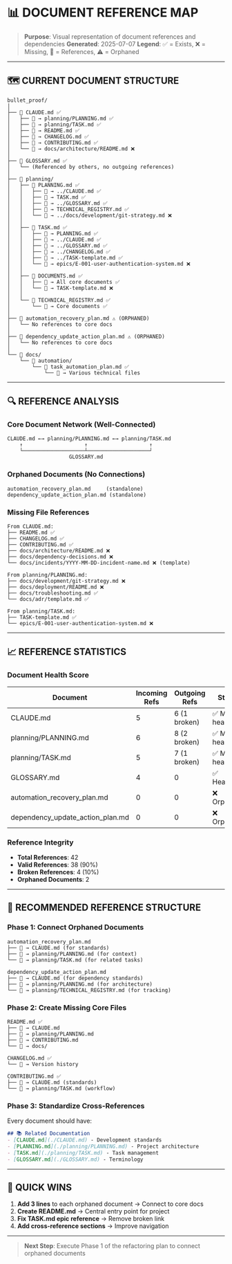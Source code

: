 # 📊 DOCUMENT REFERENCE MAP

> **Purpose**: Visual representation of document references and dependencies
> **Generated**: 2025-07-07
> **Legend**: ✅ = Exists, ❌ = Missing, 🔗 = References, ⚠️ = Orphaned

---

## 🗺️ CURRENT DOCUMENT STRUCTURE

```
bullet_proof/
│
├── 📄 CLAUDE.md ✅
│   ├── 🔗 → planning/PLANNING.md ✅
│   ├── 🔗 → planning/TASK.md ✅
│   ├── 🔗 → README.md ✅
│   ├── 🔗 → CHANGELOG.md ✅
│   ├── 🔗 → CONTRIBUTING.md ✅
│   └── 🔗 → docs/architecture/README.md ❌
│
├── 📄 GLOSSARY.md ✅
│   └── (Referenced by others, no outgoing references)
│
├── 📁 planning/
│   ├── 📄 PLANNING.md ✅
│   │   ├── 🔗 → ../CLAUDE.md ✅
│   │   ├── 🔗 → TASK.md ✅
│   │   ├── 🔗 → ../GLOSSARY.md ✅
│   │   ├── 🔗 → TECHNICAL_REGISTRY.md ✅
│   │   └── 🔗 → ../docs/development/git-strategy.md ❌
│   │
│   ├── 📄 TASK.md ✅
│   │   ├── 🔗 → PLANNING.md ✅
│   │   ├── 🔗 → ../CLAUDE.md ✅
│   │   ├── 🔗 → ../GLOSSARY.md ✅
│   │   ├── 🔗 → ../CHANGELOG.md ✅
│   │   ├── 🔗 → ../TASK-template.md ✅
│   │   └── 🔗 → epics/E-001-user-authentication-system.md ❌
│   │
│   ├── 📄 DOCUMENTS.md ✅
│   │   ├── 🔗 → All core documents ✅
│   │   └── 🔗 → TASK-template.md ❌
│   │
│   └── 📄 TECHNICAL_REGISTRY.md ✅
│       └── 🔗 → Core documents ✅
│
├── 📄 automation_recovery_plan.md ⚠️ (ORPHANED)
│   └── No references to core docs
│
├── 📄 dependency_update_action_plan.md ⚠️ (ORPHANED)
│   └── No references to core docs
│
└── 📁 docs/
    └── 📁 automation/
        └── 📄 task_automation_plan.md ✅
            └── 🔗 → Various technical files

```

---

## 🔍 REFERENCE ANALYSIS

### Core Document Network (Well-Connected)
```
CLAUDE.md ←→ planning/PLANNING.md ←→ planning/TASK.md
    ↑                    ↑                    ↑
    └────────────────────┴────────────────────┘
                    GLOSSARY.md
```

### Orphaned Documents (No Connections)
```
automation_recovery_plan.md     (standalone)
dependency_update_action_plan.md (standalone)
```

### Missing File References
```
From CLAUDE.md:
├── README.md ✅
├── CHANGELOG.md ✅
├── CONTRIBUTING.md ✅
├── docs/architecture/README.md ❌
├── docs/dependency-decisions.md ❌
└── docs/incidents/YYYY-MM-DD-incident-name.md ❌ (template)

From planning/PLANNING.md:
├── docs/development/git-strategy.md ❌
├── docs/deployment/README.md ❌
├── docs/troubleshooting.md ✅
└── docs/adr/template.md ✅

From planning/TASK.md:
├── TASK-template.md ✅
└── epics/E-001-user-authentication-system.md ❌
```

---

## 📈 REFERENCE STATISTICS

### Document Health Score
| Document | Incoming Refs | Outgoing Refs | Status |
|----------|--------------|---------------|---------|
| CLAUDE.md | 5 | 6 (1 broken) | ✅ Mostly healthy |
| planning/PLANNING.md | 6 | 8 (2 broken) | ✅ Mostly healthy |
| planning/TASK.md | 5 | 7 (1 broken) | ✅ Mostly healthy |
| GLOSSARY.md | 4 | 0 | ✅ Healthy |
| automation_recovery_plan.md | 0 | 0 | ❌ Orphaned |
| dependency_update_action_plan.md | 0 | 0 | ❌ Orphaned |

### Reference Integrity
- **Total References**: 42
- **Valid References**: 38 (90%)
- **Broken References**: 4 (10%)
- **Orphaned Documents**: 2

---

## 🎯 RECOMMENDED REFERENCE STRUCTURE

### Phase 1: Connect Orphaned Documents
```
automation_recovery_plan.md
├── 🔗 → CLAUDE.md (for standards)
├── 🔗 → planning/PLANNING.md (for context)
└── 🔗 → planning/TASK.md (for related tasks)

dependency_update_action_plan.md
├── 🔗 → CLAUDE.md (for dependency standards)
├── 🔗 → planning/PLANNING.md (for architecture)
└── 🔗 → planning/TECHNICAL_REGISTRY.md (for tracking)
```

### Phase 2: Create Missing Core Files
```
README.md ✅
├── 🔗 → CLAUDE.md
├── 🔗 → planning/PLANNING.md
├── 🔗 → CONTRIBUTING.md
└── 🔗 → docs/

CHANGELOG.md ✅
└── 🔗 → Version history

CONTRIBUTING.md ✅
├── 🔗 → CLAUDE.md (standards)
└── 🔗 → planning/TASK.md (workflow)
```

### Phase 3: Standardize Cross-References
Every document should have:
```markdown
## 📚 Related Documentation
- [CLAUDE.md](./CLAUDE.md) - Development standards
- [PLANNING.md](./planning/PLANNING.md) - Project architecture
- [TASK.md](./planning/TASK.md) - Task management
- [GLOSSARY.md](./GLOSSARY.md) - Terminology
```

---

## 🚀 QUICK WINS

1. **Add 3 lines** to each orphaned document → Connect to core docs
2. **Create README.md** → Central entry point for project
3. **Fix TASK.md epic reference** → Remove broken link
4. **Add cross-reference sections** → Improve navigation

---

> **Next Step**: Execute Phase 1 of the refactoring plan to connect orphaned documents